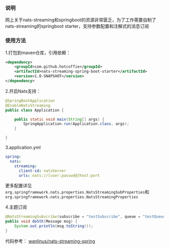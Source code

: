 ### 说明

网上关于nats-streaming和springboot的资源非常匮乏，为了工作需要自制了nats-streaming的springboot starter，支持参数配置和注解式的消息订阅

### 使用方法

1.打包到maven仓库，引用依赖：

```xml
<dependency>
    <groupId>com.github.hotcoffie</groupId>
    <artifactId>nats-streaming-spring-boot-starter</artifactId>
    <version>1.0-SNAPSHOT</version>
</dependency>
```

2.开启Nats支持：

```java
@SpringBootApplication
@EnableNatsStreaming
public class Application {

    public static void main(String[] args) {
        SpringApplication.run(Application.class, args);
    }

}
```

3.application.yml

```yaml
spring:
  nats:
    streaming:
      client-id: natsServer
      urls: nats://[user:passwd@]host:port
```

更多配置详见`org.springframework.nats.properties.NatsStreamingSubProperties`和`org.springframework.nats.properties.NatsStreamingProperties`

4.主题订阅

```java
@NatsStreamingSubscribe(subscribe = "testSubscribe", queue = "testQueue")
public void doSth(Message msg) {
    System.out.println(msg.toString());
}
```



代码参考： [wanlinus/nats-streaming-spring](https://github.com/wanlinus/nats-streaming-spring)

